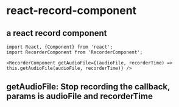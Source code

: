 # react-record-component
a react record component
---
```
import React, {Component} from 'react';
import RecorderComponent from 'RecorderComponent';

<RecorderComponent getAudioFile={(audioFile, recorderTime) => this.getAudioFile(audioFile, recorderTime)} />

```
## getAudioFile: Stop recording the callback, params is audioFile and recorderTime
